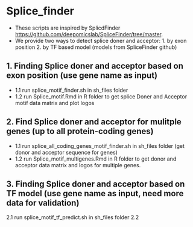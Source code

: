 # Splice_finder
* These scripts are inspired by SplicdFinder https://github.com/deepomicslab/SpliceFinder/tree/master.
* We provide two ways to detect splice doner and acceptor: 1. by exon position 2. by TF based model (models from SpliceFinder github)
## 1. Finding Splice doner and acceptor  based on exon position (use gene name as input)
*   1.1 run splice_motif_finder.sh in sh_files folder 
*   1.2 run Splice_motif.Rmd in R folder to get splice Doner and Acceptor motif data matrix and plot logos

## 2. Find Splice doner and acceptor for mulitple genes (up to all protein-coding genes) 
*   1.1 run splice_all_coding_genes_motif_finder.sh in sh_files folder (get donor and acceptor sequence for genes)
*   1.2 run Splice_motif_multigenes.Rmd in R folder to get donor and acceptor data matrix and logos for multiple genes. 
      
## 3. Finding Splice doner and acceptor  based on TF model (use gene name as input, need more data for validation)
   2.1 run splice_motif_tf_predict.sh in sh_files folder
   2.2


